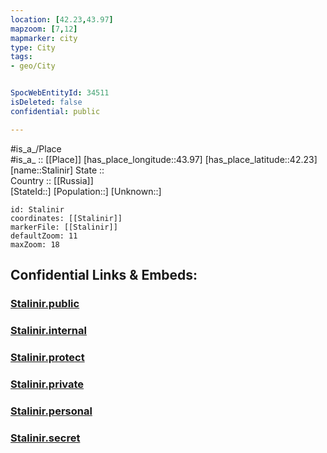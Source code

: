 ```yaml
---
location: [42.23,43.97] 
mapzoom: [7,12] 
mapmarker: city 
type: City
tags:
- geo/City


SpocWebEntityId: 34511
isDeleted: false
confidential: public

---
```

#is_a_/Place  
#is_a_ :: [[Place]] 
[has_place_longitude::43.97] 
[has_place_latitude::42.23] 
[name::Stalinir] 
State ::  
Country :: [[Russia]]  
[StateId::] 
[Population::] 
[Unknown::] 


```leaflet
id: Stalinir
coordinates: [[Stalinir]] 
markerFile: [[Stalinir]] 
defaultZoom: 11 
maxZoom: 18
```


## Confidential Links & Embeds: 

### [Stalinir.public](/_public/\Earth\Continent\Europe\Europe~East\Georgia,Europe\Regions~Georgia\Shida_Kartli\CityStalinir.public.md) 

### [Stalinir.internal](/_internal/\Earth\Continent\Europe\Europe~East\Georgia,Europe\Regions~Georgia\Shida_Kartli\CityStalinir.internal.md) 

### [Stalinir.protect](/_protect/\Earth\Continent\Europe\Europe~East\Georgia,Europe\Regions~Georgia\Shida_Kartli\CityStalinir.protect.md) 

### [Stalinir.private](/_private/\Earth\Continent\Europe\Europe~East\Georgia,Europe\Regions~Georgia\Shida_Kartli\CityStalinir.private.md) 

### [Stalinir.personal](/_personal/\Earth\Continent\Europe\Europe~East\Georgia,Europe\Regions~Georgia\Shida_Kartli\CityStalinir.personal.md) 

### [Stalinir.secret](/_secret/\Earth\Continent\Europe\Europe~East\Georgia,Europe\Regions~Georgia\Shida_Kartli\CityStalinir.secret.md)

